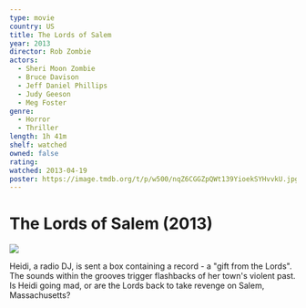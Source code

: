 ```yaml
---
type: movie
country: US
title: The Lords of Salem
year: 2013
director: Rob Zombie
actors:
  - Sheri Moon Zombie
  - Bruce Davison
  - Jeff Daniel Phillips
  - Judy Geeson
  - Meg Foster
genre:
  - Horror
  - Thriller
length: 1h 41m
shelf: watched
owned: false
rating:
watched: 2013-04-19
poster: https://image.tmdb.org/t/p/w500/nqZ6CGGZpQWt139YioekSYHvvkU.jpg
---
```


# The Lords of Salem (2013)

![](https://image.tmdb.org/t/p/w500/nqZ6CGGZpQWt139YioekSYHvvkU.jpg)

Heidi, a radio DJ, is sent a box containing a record - a "gift from the Lords". The sounds within the grooves trigger flashbacks of her town's violent past. Is Heidi going mad, or are the Lords back to take revenge on Salem, Massachusetts?